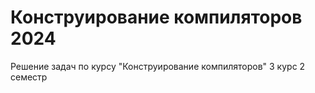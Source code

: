 # Конструирование компиляторов 2024
Решение задач по курсу "Конструирование компиляторов" 3 курс 2 семестр